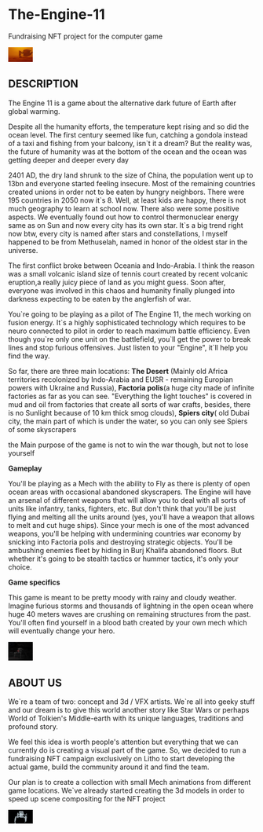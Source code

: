 # The-Engine-11
Fundraising NFT project for the computer game

<img src="https://github.com/StasivO/The-Engine-11/blob/main/Desert%20location.jpg" alt="" style="max-width: 50px;">

<h2>DESCRIPTION</h2>
<p>The Engine 11 is a game about the alternative dark future of Earth after global warming.</p>
<p>Despite all the humanity efforts, the temperature kept rising and so did the ocean level. The first century seemed like fun, catching a gondola instead of a taxi and fishing from your balcony, isn`t it a dream? But the reality was, the future of humanity was at the bottom of the ocean and the ocean was getting deeper and deeper every day</p>  
<p>2401 AD, the dry land shrunk to the size of China, the population went up to 13bn and everyone started feeling insecure. Most of the remaining countries created unions in order not to be eaten by hungry neighbors. There were 195 countries in 2050 now it`s 8. Well, at least kids are happy, there is not much geography to learn at school now. There also were some positive aspects. We eventually found out how to control thermonuclear energy same as on Sun and now every city has its own star. It`s a big trend right now btw, every city is named after stars and constellations, I myself happened to be from Methuselah, named in honor of the oldest star in the universe.</p>
<p>The first conflict broke between Oceania and Indo-Arabia. I think the reason was a small volcanic island size of tennis court created by recent volcanic eruption,a really juicy piece of land as you might guess. Soon after, everyone was involved in this chaos and humanity finally plunged into darkness expecting to be eaten by the anglerfish of war. </p>
<p>You`re going to be playing as a pilot of The Engine 11, the mech working on fusion energy. It`s a highly sophisticated technology which requires to be neuro connected to pilot in order to reach maximum battle efficiency. Even though you`re only one unit on the battlefield, you`ll get the power to break lines and stop furious offensives. Just listen to your "Engine", it`ll help you find the way.</p>
<p>So far, there are three main locations: <strong>The Desert</strong> (Mainly old Africa territories recolonized by Indo-Arabia and EUSR - remaining Europian powers with Ukraine and Russia), <strong>Factoria polis</strong>(a huge city made of infinite factories as far as you can see. "Everything the light touches" is covered in mud and oil from factories that create all sorts of war crafts, besides, there is no Sunlight because of 10 km thick smog clouds), <strong>Spiers city</strong>( old Dubai city, the main part of which is under the water, so you can only see Spiers of some skyscrapers</p>
<p> the Main purpose of the game is not to win the war though, but not to lose yourself</p>

<strong>Gameplay</strong>

You'll be playing as a Mech with the ability to Fly as there is plenty of open ocean areas with occasional abandoned skyscrapers. The Engine will have an arsenal of different weapons that will allow you to deal with all sorts of units like infantry, tanks, fighters, etc. But don't think that you'll be just flying and melting all the units around (yes, you'll have a weapon that allows to melt and cut huge ships). Since your mech is one of the most advanced weapons, you'll be helping with undermining countries war economy by snicking into Factoria polis and destroying strategic objects. You'll be ambushing enemies fleet by hiding in Burj Khalifa abandoned floors. But whether it's going to be stealth tactics or hummer tactics, it's only your choice.

<strong>Game specifics</strong>
<p>This game is meant to be pretty moody with rainy and cloudy weather. Imagine furious storms and thousands of lightning in the open ocean where huge 40 meters waves are crushing on remaining structures from the past. You'll often find yourself in a blood bath created by your own mech which will eventually change your hero.</p>
<img src="https://github.com/StasivO/The-Engine-11/blob/main/robot%20prototype-Recovered.jpg" alt="" style="max-width: 50px;">


<h2>ABOUT US</h2> 
<p>We`re a team of two: concept and 3d / VFX artists. We`re all into geeky stuff and our dream is to give this world another story like Star Wars or perhaps World of Tolkien's Middle-earth with its unique languages, traditions and profound story.</p>

<p>We feel this idea is worth people's attention but everything that we can currently do is creating a visual part of the game. So, we decided to run a fundraising NFT campaign exclusively on Litho to start developing the actual game, build the community around it and find the team.</p>
<p>Our plan is to create a collection with small Mech animations from different game locations.  We`ve already started creating the 3d models in order to speed up scene compositing for the NFT project</p>

<img src="https://github.com/StasivO/The-Engine-11/blob/main/11.jpg" alt="" style="max-width: 50px;">
